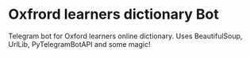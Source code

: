 # Oxfrord learners dictionary Bot
Telegram bot for Oxford learners online dictionary.
Uses BeautifulSoup, UrlLib, PyTelegramBotAPI and some magic!
